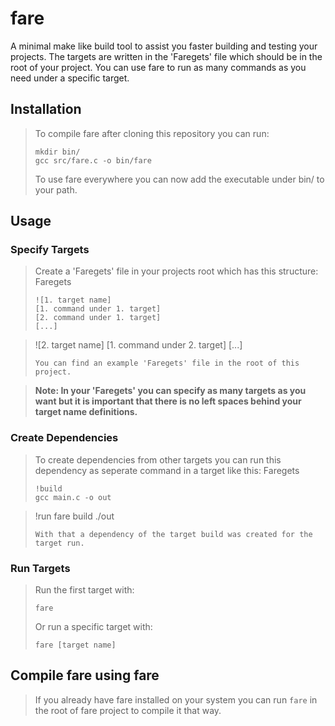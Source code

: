 # fare
A minimal make like build tool to assist you faster building and testing your projects. The targets are written in the 'Faregets' file which should be in the root of your project. You can use fare to run as many commands as you need under a specific target.

## Installation
> To compile fare after cloning this repository you can run:
> ```
> mkdir bin/
> gcc src/fare.c -o bin/fare
> ```
> To use fare everywhere you can now add the executable under bin/ to your path.

## Usage
### Specify Targets
> Create a 'Faregets' file in your projects root which has this structure:
> Faregets
> ```
> ![1. target name]
> [1. command under 1. target]
> [2. command under 1. target]
> [...]

> ![2. target name]
> [1. command under 2. target]
> [...]
> ```
> You can find an example 'Faregets' file in the root of this project.

> **Note: In your 'Faregets' you can specify as many targets as you want but it is important that there is no left spaces behind your target name definitions.**

### Create Dependencies
> To create dependencies from other targets you can run this dependency as seperate command in a target like this:
> Faregets
> ```
> !build
> gcc main.c -o out

> !run
> fare build
> ./out
> ```
> With that a dependency of the target build was created for the target run.

### Run Targets
> Run the first target with:
> ```
> fare
> ```
> Or run a specific target with:
> ```
> fare [target name]
> ```

## Compile fare using fare
> If you already have fare installed on your system you can run `fare` in the root of fare project to compile it that way.
